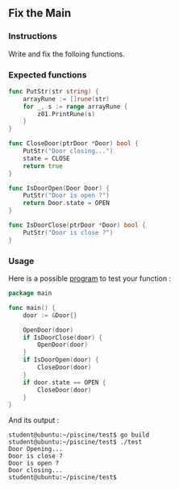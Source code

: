 ## Fix the Main

### Instructions

Write and fix the folloing functions.

### Expected functions

```go
func PutStr(str string) {
	arrayRune := []rune(str)
	for _, s := range arrayRune {
		z01.PrintRune(s)
	}
}

func CloseDoor(ptrDoor *Door) bool {
	PutStr("Door closing...")
	state = CLOSE
	return true
}

func IsDoorOpen(Door Door) {
	PutStr("Door is open ?")
	return Door.state = OPEN
}

func IsDoorClose(ptrDoor *Door) bool {
	PutStr("Door is close ?")
}
```

### Usage

Here is a possible [program](TODO-LINK) to test your function :

```go
package main

func main() {
	door := &Door{}

	OpenDoor(door)
	if IsDoorClose(door) {
		OpenDoor(door)
	}
	if IsDoorOpen(door) {
		CloseDoor(door)
	}
	if door.state == OPEN {
		CloseDoor(door)
	}
}
```

And its output :

```console
student@ubuntu:~/piscine/test$ go build
student@ubuntu:~/piscine/test$ ./test
Door Opening...
Door is close ?
Door is open ?
Door closing...
student@ubuntu:~/piscine/test$
```
